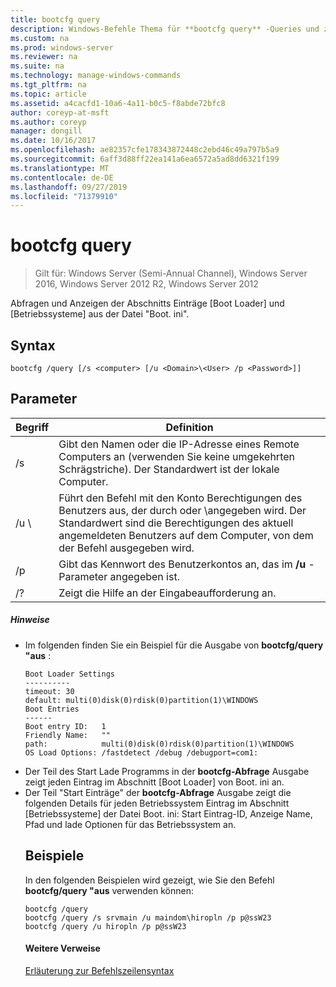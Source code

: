 ```yaml
---
title: bootcfg query
description: Windows-Befehle Thema für **bootcfg query** -Queries und zeigt die Abschnitts Einträge [Boot Loader] und [Betriebssysteme] von Boot. ini an.
ms.custom: na
ms.prod: windows-server
ms.reviewer: na
ms.suite: na
ms.technology: manage-windows-commands
ms.tgt_pltfrm: na
ms.topic: article
ms.assetid: a4cacfd1-10a6-4a11-b0c5-f8abde72bfc8
author: coreyp-at-msft
ms.author: coreyp
manager: dongill
ms.date: 10/16/2017
ms.openlocfilehash: ae82357cfe178343872448c2ebd46c49a797b5a9
ms.sourcegitcommit: 6aff3d88ff22ea141a6ea6572a5ad8dd6321f199
ms.translationtype: MT
ms.contentlocale: de-DE
ms.lasthandoff: 09/27/2019
ms.locfileid: "71379910"
---
```

# <a name="bootcfg-query"></a>bootcfg query

>Gilt für: Windows Server (Semi-Annual Channel), Windows Server 2016, Windows Server 2012 R2, Windows Server 2012

Abfragen und Anzeigen der Abschnitts Einträge [Boot Loader] und [Betriebssysteme] aus der Datei "Boot. ini".

## <a name="syntax"></a>Syntax
```
bootcfg /query [/s <computer> [/u <Domain>\<User> /p <Password>]]
```
## <a name="parameters"></a>Parameter

|        Begriff         |                                                                                             Definition                                                                                              |
|---------------------|-----------------------------------------------------------------------------------------------------------------------------------------------------------------------------------------------------|
|    /s <computer>    |                                         Gibt den Namen oder die IP-Adresse eines Remote Computers an (verwenden Sie keine umgekehrten Schrägstriche). Der Standardwert ist der lokale Computer.                                          |
| /u <Domain>\\<User> | Führt den Befehl mit den Konto Berechtigungen des Benutzers aus, der durch <User>oder <Domain>\\<User>angegeben wird. Der Standardwert sind die Berechtigungen des aktuell angemeldeten Benutzers auf dem Computer, von dem der Befehl ausgegeben wird. |
|    /p <Password>    |                                                        Gibt das Kennwort des Benutzerkontos an, das im **/u** -Parameter angegeben ist.                                                        |
|         /?          |                                                                                Zeigt die Hilfe an der Eingabeaufforderung an.                                                                                 |

##### <a name="remarks"></a>Hinweise
- Im folgenden finden Sie ein Beispiel für die Ausgabe von **bootcfg/query "aus** :
  ```
  Boot Loader Settings
  ----------
  timeout: 30
  default: multi(0)disk(0)rdisk(0)partition(1)\WINDOWS
  Boot Entries
  ------
  Boot entry ID:   1
  Friendly Name:   ""
  path:            multi(0)disk(0)rdisk(0)partition(1)\WINDOWS
  OS Load Options: /fastdetect /debug /debugport=com1:
  ```
- Der Teil des Start Lade Programms in der **bootcfg-Abfrage** Ausgabe zeigt jeden Eintrag im Abschnitt [Boot Loader] von Boot. ini an.
- Der Teil "Start Einträge" der **bootcfg-Abfrage** Ausgabe zeigt die folgenden Details für jeden Betriebssystem Eintrag im Abschnitt [Betriebssysteme] der Datei Boot. ini: Start Eintrag-ID, Anzeige Name, Pfad und lade Optionen für das Betriebssystem an.
  ## <a name="BKMK_examples"></a>Beispiele
  In den folgenden Beispielen wird gezeigt, wie Sie den Befehl **bootcfg/query "aus** verwenden können:
  ```
  bootcfg /query
  bootcfg /query /s srvmain /u maindom\hiropln /p p@ssW23
  bootcfg /query /u hiropln /p p@ssW23
  ```
  #### <a name="additional-references"></a>Weitere Verweise
  [Erläuterung zur Befehlszeilensyntax](command-line-syntax-key.md)
